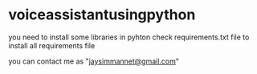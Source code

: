 # voiceassistantusingpython

you need to install some libraries in pyhton check requirements.txt file to install all requirements file

you can contact me as "jaysimmannet@gmail.com"
